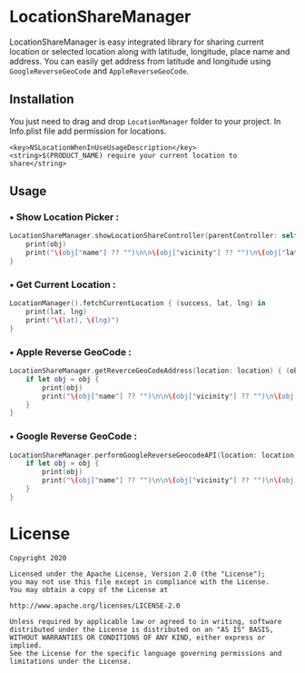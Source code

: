 # LocationShareManager

LocationShareManager is easy integrated library for sharing current location or selected location along with latitude, longitude, place name and address. You can easily get address from latitude and longitude using ```GoogleReverseGeoCode``` and ```AppleReverseGeoCode```.

## Installation

You just need to drag and drop ```LocationManager``` folder to your project.
In Info.plist file add permission for locations.

```
<key>NSLocationWhenInUseUsageDescription</key>
<string>$(PRODUCT_NAME) require your current location to share</string>
```

## Usage

### • Show Location Picker :

```swift
LocationShareManager.showLocationShareController(parentController: self) { (obj, isCurrentLocation, isCancel) in
    print(obj)
    print("\(obj["name"] ?? "")\n\n\(obj["vicinity"] ?? "")\n\(obj["lat"] ?? ""), \(obj["lng"] ?? "")")
}
```
### • Get Current Location :

```swift
LocationManager().fetchCurrentLocation { (success, lat, lng) in
    print(lat, lng)
    print("\(lat), \(lng)")
}
```

### • Apple Reverse GeoCode :

```swift
LocationShareManager.getReverceGeoCodeAddress(location: location) { (obj, msg) in
    if let obj = obj {
        print(obj)
        print("\(obj["name"] ?? "")\n\n\(obj["vicinity"] ?? "")\n\(obj["lat"] ?? ""), \(obj["lng"] ?? "")")
    }
}
```

### • Google Reverse GeoCode :

```swift
LocationShareManager.performGoogleReverseGeocodeAPI(location: location) { (obj, msg) in
    if let obj = obj {
        print(obj)
        print("\(obj["name"] ?? "")\n\n\(obj["vicinity"] ?? "")\n\(obj["lat"] ?? ""), \(obj["lng"] ?? "")")
    }
}
```

# License


```
Copyright 2020

Licensed under the Apache License, Version 2.0 (the "License");
you may not use this file except in compliance with the License.
You may obtain a copy of the License at

http://www.apache.org/licenses/LICENSE-2.0

Unless required by applicable law or agreed to in writing, software
distributed under the License is distributed on an "AS IS" BASIS,
WITHOUT WARRANTIES OR CONDITIONS OF ANY KIND, either express or implied.
See the License for the specific language governing permissions and
limitations under the License.
```
